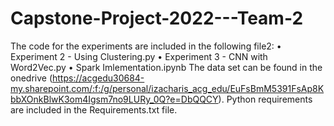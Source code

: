# Capstone-Project-2022---Team-2
The code for the experiments are included in the following file2:
•	Experiment 2 - Using Clustering.py
•	Experiment 3 - CNN with Word2Vec.py
•	Spark Imlementation.ipynb
The data set can be found in the onedrive 
(https://acgedu30684-my.sharepoint.com/:f:/g/personal/izacharis_acg_edu/EuFsBmM5391FsAp8KbbXOnkBlwK3om4Igsm7no9LURy_0Q?e=DbQQCY).
Python requirements are included in the Requirements.txt file.

